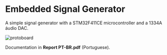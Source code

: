 # Embedded Signal Generator
A simple signal generator with a STM32F411CE microcontroller and a 1334A áudio DAC.

![protoboard](images/proto.png)

Documentation in **Report PT-BR.pdf** (Portuguese).
